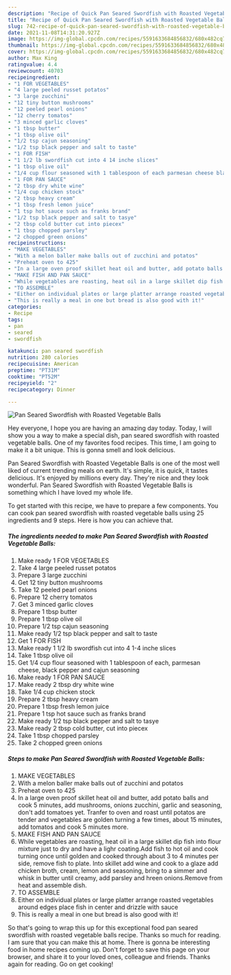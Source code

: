 ```yaml
---
description: "Recipe of Quick Pan Seared Swordfish with Roasted Vegetable Balls"
title: "Recipe of Quick Pan Seared Swordfish with Roasted Vegetable Balls"
slug: 742-recipe-of-quick-pan-seared-swordfish-with-roasted-vegetable-balls
date: 2021-11-08T14:31:20.927Z
image: https://img-global.cpcdn.com/recipes/5591633684856832/680x482cq70/pan-seared-swordfish-with-roasted-vegetable-balls-recipe-main-photo.jpg
thumbnail: https://img-global.cpcdn.com/recipes/5591633684856832/680x482cq70/pan-seared-swordfish-with-roasted-vegetable-balls-recipe-main-photo.jpg
cover: https://img-global.cpcdn.com/recipes/5591633684856832/680x482cq70/pan-seared-swordfish-with-roasted-vegetable-balls-recipe-main-photo.jpg
author: Max King
ratingvalue: 4.4
reviewcount: 40703
recipeingredient:
- "1 FOR VEGETABLES"
- "4 large peeled russet potatos"
- "3 large zucchini"
- "12 tiny button mushrooms"
- "12 peeled pearl onions"
- "12 cherry tomatos"
- "3 minced garlic cloves"
- "1 tbsp butter"
- "1 tbsp olive oil"
- "1/2 tsp cajun seasoning"
- "1/2 tsp black pepper and salt to taste"
- "1 FOR FISH"
- "1 1/2 lb swordfish cut into 4 14 inche slices"
- "1 tbsp olive oil"
- "1/4 cup flour seasoned with 1 tablespoon of each parmesan cheese black pepper and cajun seasoning"
- "1 FOR PAN SAUCE"
- "2 tbsp dry white wine"
- "1/4 cup chicken stock"
- "2 tbsp heavy cream"
- "1 tbsp fresh lemon juice"
- "1 tsp hot sauce such as franks brand"
- "1/2 tsp black pepper and salt to tasye"
- "2 tbsp cold butter cut into piecex"
- "1 tbsp chopped parsley"
- "2 chopped green onions"
recipeinstructions:
- "MAKE VEGETABLES"
- "With a melon baller make balls out of zucchini and potatos"
- "Preheat oven to 425"
- "In a large oven proof skillet heat oil and butter, add potato balls and cook 5 minutes, add mushrooms, onions zucchini, garlic and seasoning, don&#39;t add tomatoes yet. Tranfer to oven and roast until potatos are tender and vegetables are golden turning a few times, about 15 minutes, add tomatos and cook 5 minutes more."
- "MAKE FISH AND PAN SAUCE"
- "While vegetables are roasting, heat oil in a large skillet dip fish into flour mixture just to dry and have a lighr coating.Add fish to hot oil and cook turning once until golden and cooked through about 3 to 4 minutes per side, remove fish to plate. Into skillet add wine and cook to a glaze add chicken broth, cream,  lemon and seasoning, bring to a simmer and whisk in butter until creamy, add parsley and hreen onions.Remove from heat and assemble dish."
- "TO ASSEMBLE"
- "Either on individual plates or large platter arrange roasted vegetables around edges place fish in center and drizzle with sauce"
- "This is really a meal in one but bread is also good with it!"
categories:
- Recipe
tags:
- pan
- seared
- swordfish

katakunci: pan seared swordfish 
nutrition: 280 calories
recipecuisine: American
preptime: "PT31M"
cooktime: "PT52M"
recipeyield: "2"
recipecategory: Dinner

---
```



![Pan Seared Swordfish with Roasted Vegetable Balls](https://img-global.cpcdn.com/recipes/5591633684856832/680x482cq70/pan-seared-swordfish-with-roasted-vegetable-balls-recipe-main-photo.jpg)

Hey everyone, I hope you are having an amazing day today. Today, I will show you a way to make a special dish, pan seared swordfish with roasted vegetable balls. One of my favorites food recipes. This time, I am going to make it a bit unique. This is gonna smell and look delicious.



Pan Seared Swordfish with Roasted Vegetable Balls is one of the most well liked of current trending meals on earth. It's simple, it is quick, it tastes delicious. It's enjoyed by millions every day. They're nice and they look wonderful. Pan Seared Swordfish with Roasted Vegetable Balls is something which I have loved my whole life.


To get started with this recipe, we have to prepare a few components. You can cook pan seared swordfish with roasted vegetable balls using 25 ingredients and 9 steps. Here is how you can achieve that.

<!--inarticleads1-->

##### The ingredients needed to make Pan Seared Swordfish with Roasted Vegetable Balls:

1. Make ready 1 FOR VEGETABLES
1. Take 4 large peeled russet potatos
1. Prepare 3 large zucchini
1. Get 12 tiny button mushrooms
1. Take 12 peeled pearl onions
1. Prepare 12 cherry tomatos
1. Get 3 minced garlic cloves
1. Prepare 1 tbsp butter
1. Prepare 1 tbsp olive oil
1. Prepare 1/2 tsp cajun seasoning
1. Make ready 1/2 tsp black pepper and salt to taste
1. Get 1 FOR FISH
1. Make ready 1 1/2 lb swordfish cut into 4 1-4 inche slices
1. Take 1 tbsp olive oil
1. Get 1/4 cup flour seasoned with 1 tablespoon of each, parmesan cheese, black pepper and cajun seasoning
1. Make ready 1 FOR PAN SAUCE
1. Make ready 2 tbsp dry white wine
1. Take 1/4 cup chicken stock
1. Prepare 2 tbsp heavy cream
1. Prepare 1 tbsp fresh lemon juice
1. Prepare 1 tsp hot sauce such as franks brand
1. Make ready 1/2 tsp black pepper and salt to tasye
1. Make ready 2 tbsp cold butter, cut into piecex
1. Take 1 tbsp chopped parsley
1. Take 2 chopped green onions




<!--inarticleads2-->

##### Steps to make Pan Seared Swordfish with Roasted Vegetable Balls:

1. MAKE VEGETABLES
1. With a melon baller make balls out of zucchini and potatos
1. Preheat oven to 425
1. In a large oven proof skillet heat oil and butter, add potato balls and cook 5 minutes, add mushrooms, onions zucchini, garlic and seasoning, don&#39;t add tomatoes yet. Tranfer to oven and roast until potatos are tender and vegetables are golden turning a few times, about 15 minutes, add tomatos and cook 5 minutes more.
1. MAKE FISH AND PAN SAUCE
1. While vegetables are roasting, heat oil in a large skillet dip fish into flour mixture just to dry and have a lighr coating.Add fish to hot oil and cook turning once until golden and cooked through about 3 to 4 minutes per side, remove fish to plate. Into skillet add wine and cook to a glaze add chicken broth, cream,  lemon and seasoning, bring to a simmer and whisk in butter until creamy, add parsley and hreen onions.Remove from heat and assemble dish.
1. TO ASSEMBLE
1. Either on individual plates or large platter arrange roasted vegetables around edges place fish in center and drizzle with sauce
1. This is really a meal in one but bread is also good with it!




So that's going to wrap this up for this exceptional food pan seared swordfish with roasted vegetable balls recipe. Thanks so much for reading. I am sure that you can make this at home. There is gonna be interesting food in home recipes coming up. Don't forget to save this page on your browser, and share it to your loved ones, colleague and friends. Thanks again for reading. Go on get cooking!
